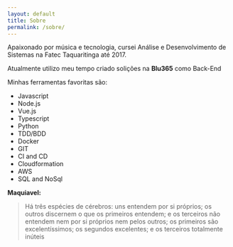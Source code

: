 ```yaml
---
layout: default
title: Sobre
permalink: /sobre/
---
```


 Apaixonado por música e tecnologia, cursei Análise e Desenvolvimento de Sistemas na Fatec Taquaritinga até 2017.

 Atualmente utilizo meu tempo criado solições na **Blu365** como Back-End

 Minhas ferramentas favoritas são:
  - Javascript
  - Node.js
  - Vue.js
  - Typescript
  - Python
  - TDD/BDD
  - Docker
  - GIT
  - CI and CD
  - Cloudformation
  - AWS
  - SQL and NoSql


**Maquiavel:**
> Há três espécies de cérebros: uns entendem por si próprios; os outros discernem o que os primeiros entendem; e os terceiros não entendem nem por si próprios nem pelos outros; os primeiros são excelentíssimos; os segundos excelentes; e os terceiros totalmente inúteis
